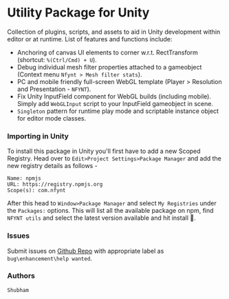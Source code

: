 # Utility Package for Unity

Collection of plugins, scripts, and assets to aid in Unity development within editor or at runtime. List of features and functions include:
- Anchoring of canvas UI elements to corner w.r.t. RectTransform (shortcut: `%(Ctrl/Cmd) + U`).
- Debug individual mesh filter properties attached to a gameobject (Context menu `Nfynt > Mesh filter stats`).
- PC and mobile friendly full-screen WebGL template (Player > Resolution and Presentation - `NFYNT`).
- Fix Unity InputField component for WebGL builds (including mobile). Simply add `WebGLInput` script to your InputField gameobject in scene.
- `Singleton` pattern for runtime play mode and scriptable instance object for editor mode classes.

### Importing in Unity

To install this package in Unity you'll first have to add a new Scoped Registry. Head over to `Edit>Project Settings>Package Manager` and add the new registry details as follows - 
```
Name: npmjs
URL: https://registry.npmjs.org
Scope(s): com.nfynt
```

After this head to `Window>Package Manager` and select `My Registries` under the `Packages:` options. This will list all the available package on npm, find `NFYNT utils` and select the latest version available and hit install 🚀.

### Issues
Submit issues on [Github Repo](https://github.com/nfynt/com.nfynt.utils/issues) with appropriate label as `bug\enhancement\help wanted`.

### Authors
```
Shubham
```
